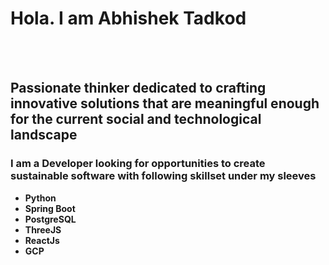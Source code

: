 <h1>Hola. I am Abhishek Tadkod</h1>
<br/><br/>
<h2>Passionate thinker dedicated to crafting innovative solutions that are meaningful enough for the current social and technological landscape</h2>
<h3>I am a Developer looking for opportunities to create sustainable software with following skillset under my sleeves</h3>
<b><ul>
  <li>Python</li>
  <li>Spring Boot</li>
  <li>PostgreSQL</li>
  <li>ThreeJS</li>
  <li>ReactJs</li>
  <li>GCP</li>
</ul></b>
